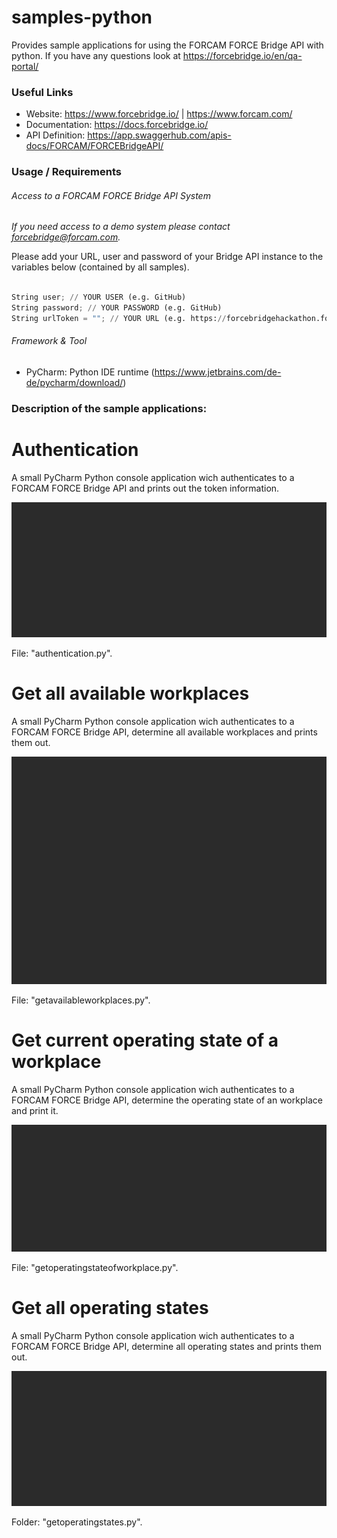 # samples-python

Provides sample applications for using the FORCAM FORCE Bridge API with python.
If you have any questions look at https://forcebridge.io/en/qa-portal/

### Useful Links

* Website: https://www.forcebridge.io/ | https://www.forcam.com/
* Documentation: https://docs.forcebridge.io/
* API Definition: https://app.swaggerhub.com/apis-docs/FORCAM/FORCEBridgeAPI/
### Usage / Requirements

###### Access to a FORCAM FORCE Bridge API System

_If you need access to a demo system please contact forcebridge@forcam.com._

Please add your URL, user and password of your Bridge API instance to the variables below (contained by all samples).

```Python

String user; // YOUR USER (e.g. GitHub)
String password; // YOUR PASSWORD (e.g. GitHub)
String urlToken = ""; // YOUR URL (e.g. https://forcebridgehackathon.force.eco:24443/ffwebservices/)
```

###### Framework & Tool

* PyCharm: Python IDE runtime (https://www.jetbrains.com/de-de/pycharm/download/)

### Description of the sample applications:

# Authentication

A small PyCharm Python console application wich authenticates to a FORCAM FORCE Bridge API and prints out the token information.

![Image](Assets/AuthenticationGif.gif)

File: "authentication.py".

# Get all available workplaces

A small PyCharm Python console application wich authenticates to a FORCAM FORCE Bridge API, determine all available workplaces and prints them out.

![Image](Assets/GetAvailableWorkplacesGif.gif)

File: "getavailableworkplaces.py".

# Get current operating state of a workplace

A small PyCharm Python console application wich authenticates to a FORCAM FORCE Bridge API, determine the operating state of an workplace and print it.

![Image](Assets/GetOperatingStateOfWorkplaceGif.gif)

File: "getoperatingstateofworkplace.py".

# Get all operating states

A small PyCharm Python console application wich authenticates to a FORCAM FORCE Bridge API, determine all operating states and prints them out.

![Image](Assets/GetOperatingStatesGif.gif)

Folder: "getoperatingstates.py".
